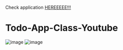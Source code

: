 Check application <a href="https://todo-app-youtube-class.netlify.app">HEREEEEE!!! </a>
# Todo-App-Class-Youtube

![image](https://user-images.githubusercontent.com/82785683/183263297-99ccdd21-e145-472b-8426-c52e6886178e.png)
![image](https://user-images.githubusercontent.com/82785683/183263328-5a74cd17-4481-45a2-8eaa-9774d3a93b51.png)
